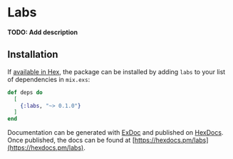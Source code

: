 # Labs

**TODO: Add description**

## Installation

If [available in Hex](https://hex.pm/docs/publish), the package can be installed
by adding `labs` to your list of dependencies in `mix.exs`:

```elixir
def deps do
  [
    {:labs, "~> 0.1.0"}
  ]
end
```

Documentation can be generated with [ExDoc](https://github.com/elixir-lang/ex_doc)
and published on [HexDocs](https://hexdocs.pm). Once published, the docs can
be found at [https://hexdocs.pm/labs](https://hexdocs.pm/labs).

